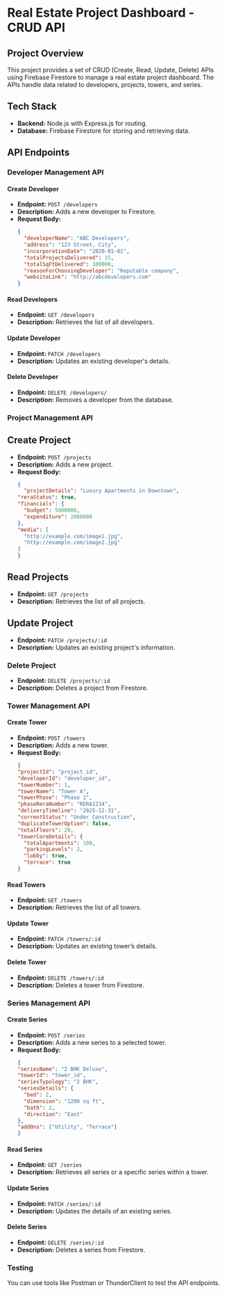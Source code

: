 # Real Estate Project Dashboard - CRUD API

## Project Overview

This project provides a set of CRUD (Create, Read, Update, Delete) APIs using Firebase Firestore to manage a real estate project dashboard. The APIs handle data related to developers, projects, towers, and series.

## Tech Stack

- **Backend:** Node.js with Express.js for routing.
- **Database:** Firebase Firestore for storing and retrieving data.

## API Endpoints

### Developer Management API

#### Create Developer
- **Endpoint:** `POST /developers`
- **Description:** Adds a new developer to Firestore.
- **Request Body:**
  ```json
  {
    "developerName": "ABC Developers",
    "address": "123 Street, City",
    "incorporationDate": "2020-01-01",
    "totalProjectsDelivered": 15,
    "totalSqFtDelivered": 100000,
    "reasonForChoosingDeveloper": "Reputable company",
    "websiteLink": "http://abcdevelopers.com"
  }
#### Read Developers

- **Endpoint:** `GET /developers`
- **Description:** Retrieves the list of all developers.


#### Update Developer

- **Endpoint:** `PATCH /developers`
- **Description:** Updates an existing developer's details.

#### Delete Developer

- **Endpoint:** `DELETE /developers/`
- **Description:** Removes a developer from the database.

### Project Management API

## Create Project

- **Endpoint:** `POST /projects`
- **Description:** Adds a new project.
- **Request Body:**
  ```json
  {
    "projectDetails": "Luxury Apartments in Downtown",
  "reraStatus": true,
  "financials": {
    "budget": 5000000,
    "expenditure": 2000000
  },
  "media": [
    "http://example.com/image1.jpg",
    "http://example.com/image2.jpg"
  ]
  }

## Read Projects

- **Endpoint:** `GET /projects`
- **Description:** Retrieves the list of all projects.

## Update Project

- **Endpoint:** `PATCH /projects/:id`
- **Description:** Updates an existing project's information.

### Delete Project

- **Endpoint:** `DELETE /projects/:id`
- **Description:** Deletes a project from Firestore.


### Tower Management API

#### Create Tower

- **Endpoint:** `POST /towers`
- **Description:** Adds a new tower.
- **Request Body:**
  ```json
  {
  "projectId": "project_id",
  "developerId": "developer_id",
  "towerNumber": 1,
  "towerName": "Tower A",
  "towerPhase": "Phase 1",
  "phaseReraNumber": "RERA1234",
  "deliveryTimeline": "2025-12-31",
  "currentStatus": "Under Construction",
  "duplicateTowerOption": false,
  "totalFloors": 20,
  "towerCoreDetails": {
    "totalApartments": 100,
    "parkingLevels": 2,
    "lobby": true,
    "terrace": true
  }

#### Read Towers

- **Endpoint:** `GET /towers`
- **Description:** Retrieves the list of all towers.

#### Update Tower

- **Endpoint:** `PATCH /towers/:id`
- **Description:** Updates an existing tower’s details.

#### Delete Tower

- **Endpoint:** `DELETE /towers/:id`
- **Description:** Deletes a tower from Firestore.

### Series Management API

#### Create Series

- **Endpoint:** `POST /series`
- **Description:** Adds a new series to a selected tower.
- **Request Body:**
  ```json
  {
  "seriesName": "2 BHK Deluxe",
  "towerId": "tower_id",
  "seriesTypology": "2 BHK",
  "seriesDetails": {
    "bed": 2,
    "dimension": "1200 sq ft",
    "bath": 2,
    "direction": "East"
  },
  "addOns": ["Utility", "Terrace"]
  }


#### Read Series

- **Endpoint:** `GET /series`
- **Description:** Retrieves all series or a specific series within a tower.

#### Update Series

- **Endpoint:** `PATCH /series/:id`
- **Description:** Updates the details of an existing series.

#### Delete Series

- **Endpoint:** `DELETE /series/:id`
- **Description:** Deletes a series from Firestore.

### Testing

You can use tools like Postman or ThunderClient to test the API endpoints.


